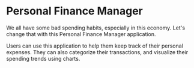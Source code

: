 # Personal Finance Manager

We all have some bad spending habits, especially
in this economy. Let's change that with this
Personal Finance Manager application.

Users can use this application to help them keep
track of their personal expenses. They can also
categorize their transactions, and visualize their
spending trends using charts.